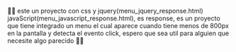 🙂🙂
este un proyecto con css y jquery(menu_jquery_response.html) javaScript(menu_javascript_response.html), es response, es un proyecto que tiene integrado un menu el cual aparece cuando tiene menos de 800px en la pantalla y detecta el evento click, espero que sea util para alguien que necesite algo parecido 🤳🤳
